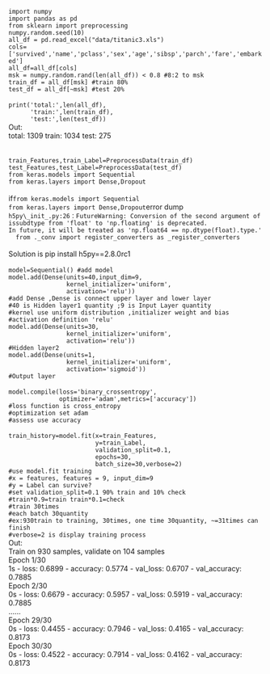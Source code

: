 `import numpy`<br>
`import pandas as pd`<br>
`from sklearn import preprocessing`<br>
`numpy.random.seed(10)`<br>
`all_df = pd.read_excel("data/titanic3.xls")`<br>
`cols=['survived','name','pclass','sex','age','sibsp','parch','fare','embarked']`<br>
`all_df=all_df[cols]`<br>
`msk = numpy.random.rand(len(all_df)) < 0.8 #8:2 to msk`<br>
`train_df = all_df[msk] #train 80%`<br>
`test_df = all_df[~msk] #test 20%`<br>
<br>
`print('total:',len(all_df),`<br>
`      'train:',len(train_df),`<br>
`      'test:',len(test_df))`<br>
Out:<br>
total: 1309 train: 1034 test: 275<br>
<br>
<br>
`train_Features,train_Label=PreprocessData(train_df)`<br>
`test_Features,test_Label=PreprocessData(test_df)`<br>
`from keras.models import Sequential`<br>
`from keras.layers import Dense,Dropout`<br>
<br>
if`from keras.models import Sequential`<br>
`from keras.layers import Dense,Dropout`error dump<br>
`h5py\_init_.py:26：FutureWarning: Conversion of the second argument of issubdtype from 'float' to 'np.floating' is deprecated. `<br>
`In future, it will be treated as 'np.float64 == np.dtype(float).type.'` <br>
`  from ._conv import register_converters as _register_converters`<br>
<br>
Solution is pip install h5py==2.8.0rc1
<br>
<br>
`model=Sequential() #add model`<br>
`model.add(Dense(units=40,input_dim=9,`<br>
`                kernel_initializer='uniform',`<br>
`                activation='relu'))`<br>
`#add Dense ,Dense is connect upper layer and lower layer`<br>
`#40 is Hidden layer1 quantity ;9 is Input Layer quantity`<br>
`#kernel use uniform distribution ,initializer weight and bias`<br>
`#activation definition 'relu'`<br>
`model.add(Dense(units=30,`<br>
`                kernel_initializer='uniform',`<br>
`                activation='relu'))`<br>
`#Hidden layer2`<br>
`model.add(Dense(units=1,`<br>
`                kernel_initializer='uniform',`<br>
`                activation='sigmoid'))`<br>
`#Output layer`<br>
<br>
`model.compile(loss='binary_crossentropy',`<br>
`              optimizer='adam',metrics=['accuracy'])`<br>
`#loss function is cross_entropy`<br>
`#optimization set adam`<br>
`#assess use accuracy`<br>
<br>
`train_history=model.fit(x=train_Features,`<br>
`                        y=train_Label,`<br>
`                        validation_split=0.1,`<br>
`                        epochs=30,`<br>
`                        batch_size=30,verbose=2)`<br>
`#use model.fit training`<br>
`#x = features, features = 9, input_dim=9`<br>
`#y = Label can survive?`<br>
`#set validation_split=0.1 90% train and 10% check`<br>
`#train*0.9=train train*0.1=check`<br>
`#train 30times`<br>
`#each batch 30quantity`<br>
`#ex:930train to training, 30times, one time 30quantity, ~=31times can finish`<br>
`#verbose=2 is display training process`<br>
Out:<br>
Train on 930 samples, validate on 104 samples<br>
Epoch 1/30<br>
  1s - loss: 0.6899 - accuracy: 0.5774 - val_loss: 0.6707 - val_accuracy: 0.7885<br>
Epoch 2/30<br>
  0s - loss: 0.6679 - accuracy: 0.5957 - val_loss: 0.5919 - val_accuracy: 0.7885<br>
 ......<br>
 Epoch 29/30<br>
  0s - loss: 0.4455 - accuracy: 0.7946 - val_loss: 0.4165 - val_accuracy: 0.8173<br>
Epoch 30/30<br>
  0s - loss: 0.4522 - accuracy: 0.7914 - val_loss: 0.4162 - val_accuracy: 0.8173<br>
